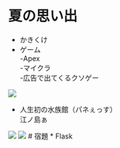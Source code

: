 # 夏の思い出

* かきくけ
* ゲーム<br>-Apex<br>-マイクラ<br>-広告で出てくるクソゲー
<img src="/Users/hase_syo/Desktop/20230925_summer_memmories/IMG_8637 2.png">

* 人生初の水族館（パネぇっす）<br>江ノ島ぁ
<img src="/Users/hase_syo/Desktop/20230925_summer_memmories/IMG_6602.jpg">
<img src="/Users/hase_syo/Desktop/20230925_summer_memmories/IMG_8305.png">
# 宿題
* Flask

